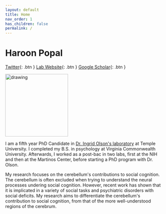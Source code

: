 ```yaml
---
layout: default
title: Home
nav_order: 1
has_children: false
permalink: /
---
```

# Haroon Popal
[Twitter](https://twitter.com/hpopal_brain){: .btn }
[Lab Website](https://sites.temple.edu/cnltu/){: .btn }
[Google 
Scholar](https://scholar.google.com/citations?user=eD8NDPAAAAAJ&hl=en&oi=ao){: 
.btn }

<img src="/assets/images/headshot.png" alt="drawing" width="200"/>

I am a fifth year PhD Candidate in [Dr. Ingrid Olson's laboratory](http://www.olson-lab.com/) at Temple University. I completed my B.S. in psychology at Virginia Commonwealth University. Afterwards, I worked as a post-bac in two labs, first at the NIH and then at the Martinos Center, before starting a PhD program with Dr. Olson. 

My research focuses on the cerebellum's contributions to social cognition. The cerebellum is often excluded when trying to understand the neural processes undering social cognition. However, recent work has shown that it is implicated in a variety of social tasks and psychiatric disorders with social deficits. My research aims to differentiate the cerebellum's contribution to social cognition, from that of the more well-understood regions of the cerebrum. 


